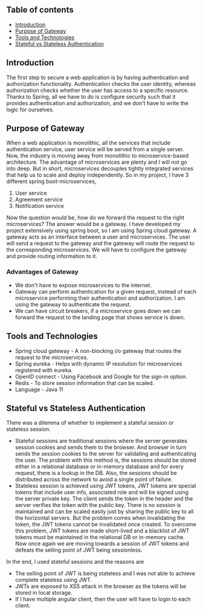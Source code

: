 ## Table of contents
* [Introduction](#introduction)
* [Purpose of Gateway](#purpose-of-gateway)
* [Tools and Technologies](#tools-and-technologies)
* [Stateful vs Stateless Authentication](#stateful-vs-stateless-authentication)

## Introduction
The first step to secure a web application is by having authentication and authorization functionality. Authentication checks the user identity, whereas authorization checks whether the user has access to a specific resource. Thanks to Spring, all we have to do is configure security such that it provides authentication and authorization, and we don't have to write the logic for ourselves.

## Purpose of Gateway
When a web application is monolithic, all the services that include authentication service, user service will be served from a single server. Now, the industry is moving away from monolithic to microservice-based architecture. The advantage of microservices are plenty and I will not go into deep. But in short, microservices decouples tightly integrated services that help us to scale and deploy independently. So in my project, I have 3 different spring boot-microservices, 
1) User service
2) Agreement service
3) Notification service

Now the question would be, how do we forward the request to the right microservices? The answer would be a gateway. I have developed my project extensively using spring boot, so I am using Spring cloud gateway. A gateway acts as an interface between a user and microservices. The user will send a request to the gateway and the gateway will route the request to the corresponding microservices. We will have to configure the gateway and provide routing information to it.

### Advantages of Gateway
- We don't have to expose microservices to the internet.
- Gateway can perform authentication for a given request, instead of each microservice performing their authentication and authorization. I am using the gateway to authenticate the request.
- We can have circuit breakers, if a microservice goes down we can forward the request to the landing page that shows service is down.

## Tools and Technologies
- Spring cloud gateway - A non-blocking i/o gateway that routes the request to the microservices.
- Spring eureka - Helps with dynamic IP resolution for microservices registered with eureka.
- OpenID connect - Using Facebook and Google for the sign-in option.
- Redis - To store session information that can be scaled.
- Language - Java 11

## Stateful vs Stateless Authentication
There was a dilemma of whether to implement a stateful session or stateless session.
- Stateful sessions are traditional sessions where the server generates session cookies and sends them to the browser. And browser in turn sends the session cookies to the server for validating and authenticating the user. The problem with this method is, the sessions should be stored either in a relational database or in-memory database and for every request, there is a lookup in the DB. Also, the sessions should be distributed across the network to avoid a single point of failure.
- Stateless session is achieved using JWT tokens, JWT tokens are special tokens that include user info, associated role and will be signed using the server private key. The client sends the token in the header and the server verifies the token with the public key. There is no session is maintained and can be scaled easily just by sharing the public key to all the horizontal servers. But the problem comes when invalidating the token, the JWT tokens cannot be invalidated once created. To overcome this problem, JWT tokens are made short-lived and a blacklist of JWT tokens must be maintained in the relational DB or in-memory cache. Now once again we are moving towards a session of JWT tokens and defeats the selling point of JWT being sessionless.

In the end, I used stateful sessions and the reasons are
- The selling point of JWT is being stateless and I was not able to achieve complete stateless using JWT. 
- JWTs are exposed to XSS attack in the browser as the tokens will be stored in local storage.
- If I have multiple angular client, then the user will have to login to each client.
